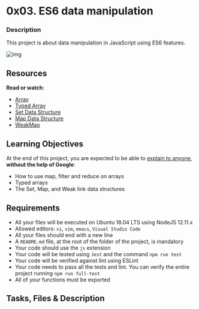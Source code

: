 # 0x03. ES6 data manipulation 

### Description
This project is about data manipulation in JavaScript using ES6 features.

![img](https://s3.amazonaws.com/alx-intranet.hbtn.io/uploads/medias/2019/12/6ab7bec4727cb5c91257.jpg?X-Amz-Algorithm=AWS4-HMAC-SHA256&X-Amz-Credential=AKIARDDGGGOUSBVO6H7D%2F20240729%2Fus-east-1%2Fs3%2Faws4_request&X-Amz-Date=20240729T085400Z&X-Amz-Expires=86400&X-Amz-SignedHeaders=host&X-Amz-Signature=35dbcc9c845fa924c0e8f9d284abb57c8638473636acbf2d1bdaa3c18f595b46 "meme")


## Resources

**Read or watch**:

- [Array](https://developer.mozilla.org/en-US/docs/Web/JavaScript/Reference/Global_Objects/Array "Array")
- [Typed Array](https://developer.mozilla.org/en-US/docs/Web/JavaScript/Guide/Typed_arrays "Typed Array")
- [Set Data Structure](https://developer.mozilla.org/en-US/docs/Web/JavaScript/Reference/Global_Objects/Set "Set Data Structure")
- [Map Data Structure](https://developer.mozilla.org/en-US/docs/Web/JavaScript/Reference/Global_Objects/Map "Map Data Structure")
- [WeakMap](https://developer.mozilla.org/en-US/docs/Web/JavaScript/Reference/Global_Objects/WeakMap "WeakMap")

## Learning Objectives

At the end of this project, you are expected to be able to [explain to anyone](https://fs.blog/feynman-learning-technique/ "explain to anyone"), **without the help of Google**:

- How to use map, filter and reduce on arrays
- Typed arrays
- The Set, Map, and Weak link data structures

## Requirements

- All your files will be executed on Ubuntu 18.04 LTS using NodeJS 12.11.x
- Allowed editors: `vi`, `vim`, `emacs`, `Visual Studio Code`
- All your files should end with a new line
- A `README.md` file, at the root of the folder of the project, is mandatory
- Your code should use the `js` extension
- Your code will be tested using `Jest` and the command `npm run test`
- Your code will be verified against lint using ESLint
- Your code needs to pass all the tests and lint. You can verify the entire project running `npm run full-test`
- All of your functions must be exported

## Tasks, Files & Description

